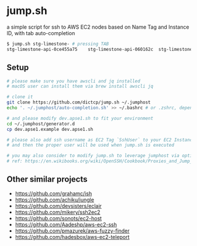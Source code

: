 # jump.sh
a simple script for ssh to AWS EC2 nodes based on Name Tag and Instance ID, with tab auto-completion

```bash
$ jump.sh stg-limestone- # pressing TAB
stg-limestone-api-0ce455a75    stg-limestone-api-060162c  stg-limestone-worker-0791deb1d  
```

## Setup

```bash
# please make sure you have awscli and jq installed
# macOS user can install them via brew install awscli jq

# clone it
git clone https://github.com/dictcp/jump.sh ~/.jumphost
echo '. ~/.jumphost/auto-completion.sh' >> ~/.bashrc # or .zshrc, depending which shell you use

# and please modify dev.apse1.sh to fit your environment
cd ~/.jumphost/generator.d
cp dev.apse1.example dev.apse1.sh

# please also add ssh username as EC2 Tag `SshUser` to your EC2 Instances
# and then the proper user will be used when jump.sh is executed

# you may also consider to modify jump.sh to leverage jumphost via option `ProxyJump`
# ref: https://en.wikibooks.org/wiki/OpenSSH/Cookbook/Proxies_and_Jump_Hosts
```

## Other similar projects

- https://github.com/grahamc/ish
- https://github.com/achiku/jungle
- https://github.com/devsisters/eclair
- https://github.com/mikery/ssh2ec2
- https://github.com/sonots/ec2-host
- https://github.com/Aadeshp/aws-ec2-ssh
- https://github.com/pmazurek/aws-fuzzy-finder
- https://github.com/hadesbox/aws-ec2-teleport
